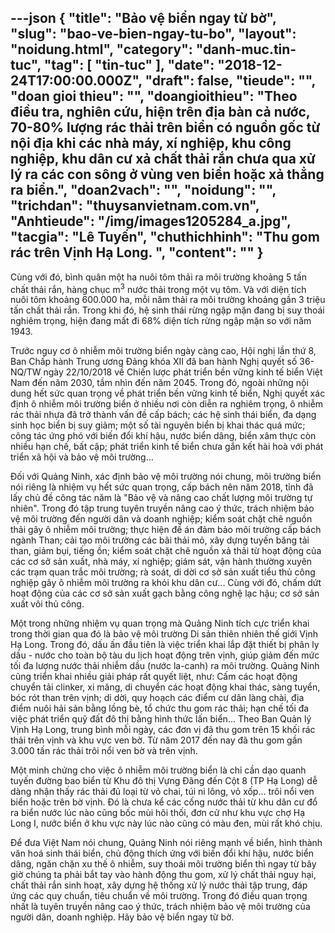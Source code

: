 ---json
{
    "title": "Bảo vệ biển ngay từ bờ",
    "slug": "bao-ve-bien-ngay-tu-bo",
    "layout": "noidung.html",
    "category": "danh-muc.tin-tuc",
    "tag": [
        "tin-tuc"
    ],
    "date": "2018-12-24T17:00:00.000Z",
    "draft": false,
    "tieude": "",
    "doan gioi thieu": "",
    "doangioithieu": "Theo điều tra, nghiên cứu, hiện trên địa bàn cả nước, 70-80% lượng rác thải trên biển có nguồn gốc từ nội địa khi các nhà máy, xí nghiệp, khu công nghiệp, khu dân cư xả chất thải rắn chưa qua xử lý ra các con sông ở vùng ven biển hoặc xả thẳng ra biển.",
    "doan2vach": "",
    "noidung": "",
    "trichdan": "thuysanvietnam.com.vn",
    "Anhtieude": "/img/images1205284_a.jpg",
    "tacgia": "Lê Tuyến",
    "chuthichhinh": "Thu gom rác trên Vịnh Hạ Long. ",
    "__content__": ""
}
---
<p>C&ugrave;ng với đ&oacute;, b&igrave;nh qu&acirc;n một ha nu&ocirc;i t&ocirc;m thải ra m&ocirc;i trường khoảng 5 tấn chất thải rắn, h&agrave;ng chục m<sup>3</sup>&nbsp;nước thải trong một vụ t&ocirc;m. V&agrave; với diện t&iacute;ch nu&ocirc;i t&ocirc;m khoảng 600.000 ha, mỗi năm thải ra m&ocirc;i trường khoảng gần 3 triệu tấn chất thải rắn. Trong khi đ&oacute;, hệ sinh th&aacute;i rừng ngập mặn đang bị suy tho&aacute;i nghi&ecirc;m trọng, hiện đang mất đi 68% diện t&iacute;ch rừng ngập mặn so với năm 1943.</p>

<p>Trước nguy cơ &ocirc; nhiễm m&ocirc;i trường biển ng&agrave;y c&agrave;ng cao, Hội nghị lần thứ 8, Ban Chấp h&agrave;nh Trung ương Đảng kh&oacute;a XII đ&atilde; ban h&agrave;nh Nghị quyết số 36-NQ/TW ng&agrave;y 22/10/2018 về Chiến lược ph&aacute;t triển bền vững kinh tế biển Việt Nam đến năm 2030, tầm nh&igrave;n đến năm 2045. Trong đ&oacute;, ngo&agrave;i những nội dung hết sức quan trọng về ph&aacute;t triển bền vững kinh tế biển, Nghị quyết x&aacute;c định &ocirc; nhiễm m&ocirc;i trường biển ở nhiều nơi c&ograve;n diễn ra nghi&ecirc;m trọng, &ocirc; nhiễm r&aacute;c thải nhựa đ&atilde; trở th&agrave;nh vấn đề cấp b&aacute;ch; c&aacute;c hệ sinh th&aacute;i biển, đa dạng sinh học biển bị suy giảm; một số t&agrave;i nguy&ecirc;n biển bị khai th&aacute;c qu&aacute; mức; c&ocirc;ng t&aacute;c ứng ph&oacute; với biến đổi kh&iacute; hậu, nước biển d&acirc;ng, biển x&acirc;m thực c&ograve;n nhiều hạn chế, bất cập; ph&aacute;t triển kinh tế biển chưa gắn kết h&agrave;i ho&agrave; với ph&aacute;t triển x&atilde; hội v&agrave; bảo vệ m&ocirc;i trường&hellip;</p>

<p>Đối với Quảng Ninh, x&aacute;c định bảo vệ m&ocirc;i trường n&oacute;i chung, m&ocirc;i trường biển n&oacute;i ri&ecirc;ng l&agrave; nhiệm vụ hết sức quan trọng, cấp b&aacute;ch n&ecirc;n năm 2018, tỉnh đ&atilde; lấy chủ đề c&ocirc;ng t&aacute;c năm l&agrave; &quot;Bảo vệ v&agrave; n&acirc;ng cao chất lượng m&ocirc;i trường tự nhi&ecirc;n&quot;. Trong đ&oacute; tập trung tuy&ecirc;n truyền n&acirc;ng cao &yacute; thức, tr&aacute;ch nhiệm bảo vệ m&ocirc;i trường đến người d&acirc;n v&agrave; doanh nghiệp; kiểm so&aacute;t chặt chẽ nguồn thải g&acirc;y &ocirc; nhiễm m&ocirc;i trường; thực hiện đề &aacute;n đảm bảo m&ocirc;i trường cấp b&aacute;ch ng&agrave;nh Than; cải tạo m&ocirc;i trường c&aacute;c b&atilde;i thải mỏ, x&acirc;y dựng tuyến băng tải than, giảm bụi, tiếng ồn; kiểm so&aacute;t chặt chẽ nguồn xả thải từ hoạt động của c&aacute;c cơ sở sản xuất, nh&agrave; m&aacute;y, x&iacute; nghiệp; gi&aacute;m s&aacute;t, vận h&agrave;nh thường xuy&ecirc;n c&aacute;c trạm quan trắc m&ocirc;i trường; r&agrave; so&aacute;t, di dời cơ sở sản xuất tiểu thủ c&ocirc;ng nghiệp g&acirc;y &ocirc; nhiễm m&ocirc;i trường ra khỏi khu d&acirc;n cư... C&ugrave;ng với đ&oacute;, chấm dứt hoạt động của c&aacute;c cơ sở sản xuất gạch bằng c&ocirc;ng nghệ lạc hậu; cơ sở sản xuất v&ocirc;i thủ c&ocirc;ng.</p>

<p>Một trong những nhiệm vụ quan trọng m&agrave; Quảng Ninh t&iacute;ch cực triển khai trong thời gian qua đ&oacute; l&agrave; bảo vệ m&ocirc;i trường Di sản thi&ecirc;n nhi&ecirc;n thế giới Vịnh Hạ Long. Trong đ&oacute;, dấu ấn đầu ti&ecirc;n l&agrave; việc triển khai lắp đặt thiết bị ph&acirc;n ly dầu - nước cho to&agrave;n bộ t&agrave;u du lịch hoạt động tr&ecirc;n vịnh, gi&uacute;p giảm đến mức tối đa lượng nước thải nhiễm dầu (nước la-canh) ra m&ocirc;i trường. Quảng Ninh cũng triển khai nhiều giải ph&aacute;p rất quyết liệt, như: Cấm c&aacute;c hoạt động chuyển tải clinker, xi măng, di chuyển c&aacute;c hoạt động khai th&aacute;c, s&agrave;ng tuyển, b&oacute;c r&oacute;t than tr&ecirc;n vịnh; di dời, quy hoạch c&aacute;c điểm cư d&acirc;n l&agrave;ng ch&agrave;i, địa điểm nu&ocirc;i hải sản bằng lồng b&egrave;, tổ chức thu gom r&aacute;c thải; hạn chế tối đa việc ph&aacute;t triển quỹ đất đ&ocirc; thị bằng h&igrave;nh thức lấn biển... Theo Ban Quản l&yacute; Vịnh Hạ Long, trung b&igrave;nh mỗi ng&agrave;y, c&aacute;c đơn vị đ&atilde; thu gom tr&ecirc;n 15 khối r&aacute;c thải tr&ecirc;n vịnh v&agrave; khu vực ven bờ. Từ năm 2017 đến nay đ&atilde; thu gom gần 3.000 tấn r&aacute;c thải tr&ocirc;i nổi ven bờ v&agrave; tr&ecirc;n vịnh.</p>

<p>Một minh chứng cho việc &ocirc; nhiễm m&ocirc;i trường biển l&agrave; chỉ cần dạo quanh tuyến đường bao biển từ Khu đ&ocirc; thị Vựng Đ&acirc;ng đến Cột 8 (TP Hạ Long) dễ d&agrave;ng nhận thấy r&aacute;c thải đủ loại từ vỏ chai, t&uacute;i ni l&ocirc;ng, vỏ xốp&hellip; tr&ocirc;i nổi ven biển hoặc tr&ecirc;n bờ vịnh. Đ&oacute; l&agrave; chưa kể c&aacute;c cống nước thải từ khu d&acirc;n cư đổ ra biển nước l&uacute;c n&agrave;o cũng bốc m&ugrave;i h&ocirc;i thối, đơn cử như khu vực chợ Hạ Long I, nước biển ở khu vực n&agrave;y l&uacute;c n&agrave;o cũng c&oacute; m&agrave;u đen, m&ugrave;i rất kh&oacute; chịu.</p>

<p>Để đưa Việt Nam n&oacute;i chung, Quảng Ninh n&oacute;i ri&ecirc;ng mạnh về biển, h&igrave;nh th&agrave;nh văn ho&aacute; sinh th&aacute;i biển, chủ động th&iacute;ch ứng với biến đổi kh&iacute; hậu, nước biển d&acirc;ng, ngăn chặn xu thế &ocirc; nhiễm, suy tho&aacute;i m&ocirc;i trường biển th&igrave; ngay từ b&acirc;y giờ ch&uacute;ng ta phải bắt tay v&agrave;o h&agrave;nh động thu gom, xử l&yacute; chất thải nguy hại, chất thải rắn sinh hoạt, x&acirc;y dựng hệ thống xử l&yacute; nước thải tập trung, đ&aacute;p ứng c&aacute;c quy chuẩn, ti&ecirc;u chuẩn về m&ocirc;i trường. Trong đ&oacute; điều quan trọng nhất l&agrave; tuy&ecirc;n truyền n&acirc;ng cao &yacute; thức, tr&aacute;ch nhiệm bảo vệ m&ocirc;i trường của người d&acirc;n, doanh nghiệp. H&atilde;y bảo vệ biển ngay từ bờ.</p>
